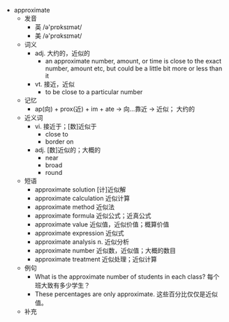 - approximate
  - 发音
    - 英 /ə'prɒksɪmət/
    - 美 /ə'prɑksɪmət/
  - 词义
    - adj. 大约的，近似的
      - an approximate number, amount, or time is close to the exact number, amount etc, but could be a little bit more or less than it
    - vt. 接近，近似
      - to be close to a particular number
  - 记忆
    - ap(向) + prox(近) + im + ate → 向…靠近 → 近似； 大约的
  - 近义词
    - vi. 接近于；[数]近似于
      - close to
      - border on
    - adj. [数]近似的；大概的
      - near
      - broad
      - round
  - 短语
    - approximate solution [计]近似解
    - approximate calculation 近似计算
    - approximate method 近似法
    - approximate formula 近似公式；近真公式
    - approximate value 近似值，近似价值；概算价值
    - approximate expression 近似式
    - approximate analysis n. 近似分析
    - approximate number 近似数，近似值；大概的数目
    - approximate treatment 近似处理；近似计算
  - 例句
    - What is the approximate number of students in each class? 每个班大致有多少学生？
    - These percentages are only approximate. 这些百分比仅仅是近似值。
  - 补充
